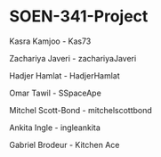 # SOEN-341-Project
Kasra Kamjoo - Kas73

Zachariya Javeri - zachariyaJaveri

Hadjer Hamlat - HadjerHamlat

Omar Tawil - SSpaceApe

Mitchel Scott-Bond - mitchelscottbond

Ankita Ingle - ingleankita 

Gabriel Brodeur - Kitchen Ace